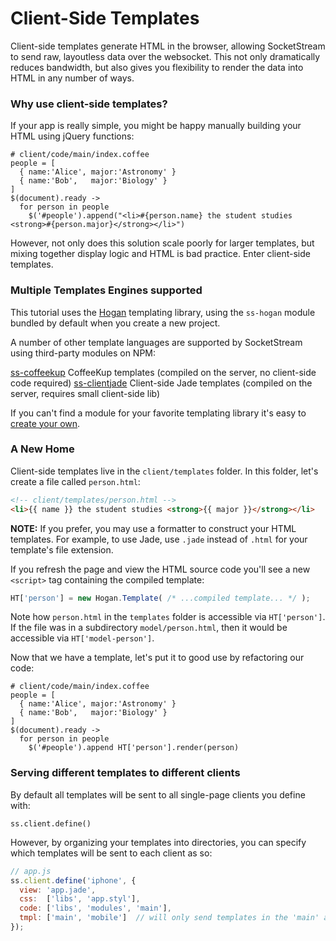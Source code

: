# Client-Side Templates

Client-side templates generate HTML in the browser, allowing SocketStream to send raw, layoutless data over the websocket. This not only dramatically reduces bandwidth, but also gives you flexibility to render the data into HTML in any number of ways.


### Why use client-side templates?

If your app is really simple, you might be happy manually building your HTML using jQuery functions:

``` coffee-script
# client/code/main/index.coffee
people = [
  { name:'Alice', major:'Astronomy' }
  { name:'Bob',   major:'Biology' }
]
$(document).ready ->
  for person in people
    $('#people').append("<li>#{person.name} the student studies <strong>#{person.major}</strong></li>")
```

However, not only does this solution scale poorly for larger templates, but mixing together display logic and HTML is bad practice. Enter client-side templates.


### Multiple Templates Engines supported


This tutorial uses the [Hogan](http://twitter.github.com/hogan.js/) templating library, using the `ss-hogan` module bundled by default when you create a new project.

A number of other template languages are supported by SocketStream using third-party modules on NPM:

[ss-coffeekup](https://github.com/socketstream/ss-coffeekup) CoffeeKup templates (compiled on the server, no client-side code required)
[ss-clientjade](https://github.com/sveisvei/ss-clientjade) Client-side Jade templates (compiled on the server, requires small client-side lib)

If you can't find a module for your favorite templating library it's easy to [create your own](https://github.com/socketstream/socketstream/blob/master/doc/guide/en/template_engine_wrappers.md).


### A New Home

Client-side templates live in the `client/templates` folder. In this folder, let's create a file called `person.html`:

``` html
<!-- client/templates/person.html -->
<li>{{ name }} the student studies <strong>{{ major }}</strong></li>
```

**NOTE:** If you prefer, you may use a formatter to construct your HTML templates. For example, to use Jade, use `.jade` instead of `.html` for your template's file extension.

If you refresh the page and view the HTML source code you'll see a new `<script>` tag containing the compiled template:

``` javascript
HT['person'] = new Hogan.Template( /* ...compiled template... */ );
```

Note how `person.html` in the `templates` folder is accessible via `HT['person']`. If the file was in a subdirectory `model/person.html`, then it would be accessible via `HT['model-person']`.

Now that we have a template, let's put it to good use by refactoring our code:

``` coffee-script
# client/code/main/index.coffee
people = [
  { name:'Alice', major:'Astronomy' }
  { name:'Bob',   major:'Biology' }
]
$(document).ready ->
  for person in people
    $('#people').append HT['person'].render(person)
```


### Serving different templates to different clients

By default all templates will be sent to all single-page clients you define with:

    ss.client.define()

However, by organizing your templates into directories, you can specify which templates will be sent to each client as so:


``` javascript
// app.js
ss.client.define('iphone', {
  view: 'app.jade',
  css:  ['libs', 'app.styl'],
  code: ['libs', 'modules', 'main'],
  tmpl: ['main', 'mobile']  // will only send templates in the 'main' and 'mobile' directories
});
```



